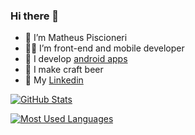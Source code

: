 ### Hi there 👋

- 👨 I’m Matheus Piscioneri
- 🧑‍💻 I’m front-end and mobile developer
- 📱 I develop [android apps](https://play.google.com/store/apps/dev?id=4876257196268909132)
- 🍻 I make craft beer
- 🔗 My [Linkedin](https://www.linkedin.com/in/matheus-piscioneri/)

[![GitHub Stats](https://github-readme-stats.vercel.app/api?username=mxczpiscioneri&count_private=true&include_all_commits=true&show_icons=true&theme=nord)](https://github.com/mxczpiscioneri)

[![Most Used Languages](https://github-readme-stats.vercel.app/api/top-langs/?username=mxczpiscioneri&layout=compact&theme=nord)](https://github.com/mxczpiscioneri)

